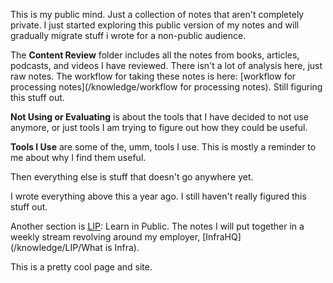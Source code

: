 This is my public mind. Just a collection of notes that aren't completely private. I just started exploring this public version of my notes and will gradually migrate stuff i wrote for a non-public audience.

The **Content Review** folder includes all the notes from books, articles, podcasts, and videos I have reviewed. There isn't a lot of analysis here, just raw notes. The workflow for taking these notes is here: [workflow for processing notes](/knowledge/workflow for processing notes). Still figuring this stuff out. 

**Not Using or Evaluating** is about the tools that I have decided to not use anymore, or just tools I am trying to figure out how they could be useful.

**Tools I Use** are some of the, umm, tools I use. This is mostly a reminder to me about why I find them useful. 

Then everything else is stuff that doesn't go anywhere yet. 

I wrote everything above this a year ago. I still haven't really figured this stuff out. 

Another section is [LIP](/knowledge/LIP): Learn in Public. The notes I will put together in a weekly stream revolving around my employer, [InfraHQ](/knowledge/LIP/What is Infra).

This is a pretty cool page and site.
